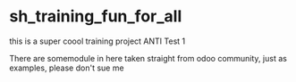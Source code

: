 # sh_training_fun_for_all
this is a super coool training project 
ANTI Test 1

There are somemodule in here taken straight from odoo community, just as examples, please don't sue me
